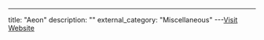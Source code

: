 ---
title: "Aeon"
description: ""
external_category: "Miscellaneous"
---[Visit Website](http://www.aeontimeline.com)

